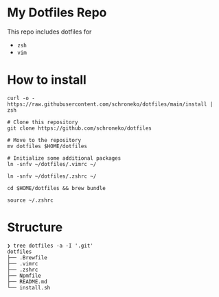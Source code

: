 # My Dotfiles Repo

This repo includes dotfiles for

- `zsh`
- `vim`

# How to install
```
curl -o - https://raw.githubusercontent.com/schroneko/dotfiles/main/install | zsh
```

```.sh:zsh
# Clone this repository
git clone https://github.com/schroneko/dotfiles

# Move to the repository
mv dotfiles $HOME/dotfiles

# Initialize some additional packages
ln -snfv ~/dotfiles/.vimrc ~/

ln -snfv ~/dotfiles/.zshrc ~/

cd $HOME/dotfiles && brew bundle

source ~/.zshrc
```

# Structure
```
❯ tree dotfiles -a -I '.git'    
dotfiles
├── .Brewfile
├── .vimrc
├── .zshrc
├── Npmfile
├── README.md
└── install.sh
```
